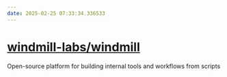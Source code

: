 ```yaml
---
date: 2025-02-25 07:33:34.336533
---
```


# [windmill-labs/windmill](https://github.com/windmill-labs/windmill)

Open-source platform for building internal tools and workflows from scripts